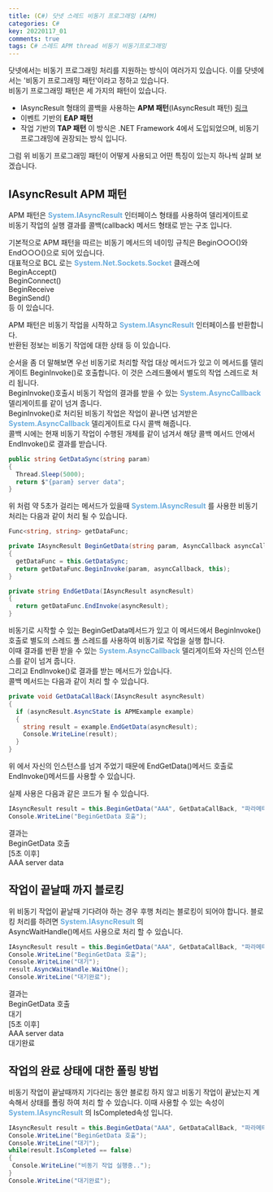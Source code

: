 ```yaml
---
title: (C#) 닷넷 스레드 비동기 프로그래밍 (APM)
categories: C#
key: 20220117_01
comments: true
tags: C# 스레드 APM thread 비동기 비동기프로그래밍
---
```


닷넷에서는 비동기 프로그래밍 처리를 지원하는 방식이 여러가지 있습니다. 이를 닷넷에서는 '비동기 프로그래밍 패턴'이라고 정하고 있습니다.<br/>
비동기 프로그래밍 패턴은 세 가지의 패턴이 있습니다.

- IAsyncResult 형태의 콜백을 사용하는 **APM 패턴**(IAsyncResult 패턴) [링크](https://tyeom.github.io/c%23/2022/01/17/C-%EB%8B%B7%EB%84%B7-%EC%8A%A4%EB%A0%88%EB%93%9C-%EB%B9%84%EB%8F%99%EA%B8%B0-%ED%94%84%EB%A1%9C%EA%B7%B8%EB%9E%98%EB%B0%8D-APM.html)
- 이벤트 기반의 **EAP 패턴**
- 작업 기반의 **TAP 패턴** 이 방식은 .NET Framework 4에서 도입되었으며, 비동기 프로그래밍에 권장되는 방식 입니다.

<!--more-->

그럼 위 비동기 프로그래밍 패턴이 어떻게 사용되고 어떤 특징이 있는지 하나씩 살펴 보겠습니다.

IAsyncResult APM 패턴
-

APM 패턴은 **<span style="color: rgb(107, 173, 222);">System.IAsyncResult</span>** 인터페이스 형태를 사용하여 델리게이트로<br/>
비동기 작업의 실행 결과를 콜백(callback) 메서드 형태로 받는 구조 입니다.

기본적으로 APM 패턴을 따르는 비동기 메서드의 네이밍 규칙은 Begin○○○()와 End○○○()으로 되어 있습니다.<br/>
대표적으로 BCL 로는 **<span style="color: rgb(107, 173, 222);">System.Net.Sockets.Socket</span>** 클래스에<br/>
BeginAccept()<br/>
BeginConnect()<br/>
BeginReceive<br/>
BeginSend()<br/>
등 이 있습니다.

APM 패턴은 비동기 작업을 시작하고 **<span style="color: rgb(107, 173, 222);">System.IAsyncResult</span>** 인터페이스를 반환합니다.<br/>
반환된 정보는 비동기 작업에 대한 상태 등 이 있습니다.

순서을 좀 더 말해보면 우선 비동기로 처리할 작업 대상 메서드가 있고 이 메서드를 델리게이트 BeginInvoke()로 호출합니다. 이 것은 스레드풀에서 별도의 작업 스레드로 처리 됩니다.<br/>
BeginInvoke()호출시 비동기 작업의 결과를 받을 수 있는 **<span style="color: rgb(107, 173, 222);">System.AsyncCallback</span>** 델리게이트를 같이 넘겨 줍니다.<br/>
BeginInvoke()로 처리된 비동기 작업은 작업이 끝나면 넘겨받은 **<span style="color: rgb(107, 173, 222);">System.AsyncCallback</span>** 델리게이트로 다시 콜백 해줍니다.<br/>
콜백 시에는 현재 비동기 작업이 수행된 개체를 같이 넘겨서 해당 콜백 메서드 안에서 EndInvoke()로 결과를 받습니다.

```cs
public string GetDataSync(string param)
{
  Thread.Sleep(5000);
  return $"{param} server data";
}
```

위 처럼 약 5초가 걸리는 메서드가 있을때 **<span style="color: rgb(107, 173, 222);">System.IAsyncResult</span>** 를 사용한 비동기 처리는 다음과 같이 처리 될 수 있습니다.

```cs
Func<string, string> getDataFunc;

private IAsyncResult BeginGetData(string param, AsyncCallback asyncCallback, object state)
{
  getDataFunc = this.GetDataSync;
  return getDataFunc.BeginInvoke(param, asyncCallback, this);
}

private string EndGetData(IAsyncResult asyncResult)
{
  return getDataFunc.EndInvoke(asyncResult);
}
```

비동기로 시작할 수 있는 BeginGetData메서드가 있고 이 메서드에서 BeginInvoke()호출로 별도의 스레드 풀 스레드를 사용하여 비동기로 작업을 실행 합니다.</br>
이때 결과를 반환 받을 수 있는 **<span style="color: rgb(107, 173, 222);">System.AsyncCallback</span>** 델리게이트와 자신의 인스턴스를 같이 넘겨 줍니다.<br/>
그리고 EndInvoke()로 결과를 받는 메서드가 있습니다.<br/>
콜백 메서드는 다음과 같이 처리 할 수 있습니다.

```cs
private void GetDataCallBack(IAsyncResult asyncResult)
{
  if (asyncResult.AsyncState is APMExample example)
  {
    string result = example.EndGetData(asyncResult);
    Console.WriteLine(result);
  }
}
```

위 에서 자신의 인스턴스를 넘겨 주었기 때문에 EndGetData()메서드 호출로 EndInvoke()메서드를 사용할 수 있습니다.

실제 사용은 다음과 같은 코드가 될 수 있습니다.

```cs
IAsyncResult result = this.BeginGetData("AAA", GetDataCallBack, "파라메터");
Console.WriteLine("BeginGetData 호출");
```

결과는<br/>
BeginGetData 호출<br/>
[5초 이후]<br/>
AAA server data


작업이 끝날때 까지 블로킹
-

위 비동기 작업이 끝날때 기다려야 하는 경우 후행 처리는 블로킹이 되어야 합니다. 블로킹 처리를 하려면 **<span style="color: rgb(107, 173, 222);">System.IAsyncResult</span>** 의<br/>
AsyncWaitHandle()메서드 사용으로 처리 할 수 있습니다.

```cs
IAsyncResult result = this.BeginGetData("AAA", GetDataCallBack, "파라메터");
Console.WriteLine("BeginGetData 호출");
Console.WriteLine("대기");
result.AsyncWaitHandle.WaitOne();
Console.WriteLine("대기완료");
```

결과는<br/>
BeginGetData 호출<br/>
대기<br/>
[5초 이후]<br/>
AAA server data<br/>
대기완료

작업의 완료 상태에 대한 폴링 방법
-

비동기 작업이 끝날때까지 기다리는 동안 블로킹 하지 않고 비동기 작업이 끝났는지 계속해서 상태를 폴링 하여 처리 할 수 있습니다. 이때 사용할 수 있는 속성이<br/>
 **<span style="color: rgb(107, 173, 222);">System.IAsyncResult</span>** 의 IsCompleted속성 입니다.
 
 ```cs
IAsyncResult result = this.BeginGetData("AAA", GetDataCallBack, "파라메터");
Console.WriteLine("BeginGetData 호출");
Console.WriteLine("대기");
while(result.IsCompleted == false)
{
  Console.WriteLine("비동기 작업 실행중..");
}
Console.WriteLine("대기완료");
```
